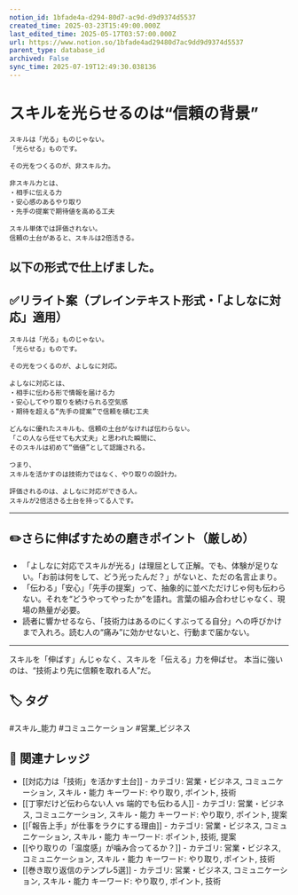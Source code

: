 ```yaml
---
notion_id: 1bfade4a-d294-80d7-ac9d-d9d9374d5537
created_time: 2025-03-23T15:49:00.000Z
last_edited_time: 2025-05-17T03:57:00.000Z
url: https://www.notion.so/1bfade4ad29480d7ac9dd9d9374d5537
parent_type: database_id
archived: False
sync_time: 2025-07-19T12:49:30.038136
---
```


# スキルを光らせるのは“信頼の背景”

```plain text
スキルは「光る」ものじゃない。
「光らせる」ものです。

その光をつくるのが、非スキル力。

非スキル力とは、
・相手に伝える力
・安心感のあるやり取り
・先手の提案で期待値を高める工夫

スキル単体では評価されない。
信頼の土台があると、スキルは2倍活きる。
```
以下の形式で仕上げました。
---
## ✅リライト案（プレインテキスト形式・「よしなに対応」適用）
```plain text
スキルは「光る」ものじゃない。
「光らせる」ものです。

その光をつくるのが、よしなに対応。

よしなに対応とは、
・相手に伝わる形で情報を届ける力
・安心してやり取りを続けられる空気感
・期待を超える“先手の提案”で信頼を積む工夫

どんなに優れたスキルも、信頼の土台がなければ伝わらない。
「この人なら任せても大丈夫」と思われた瞬間に、
そのスキルは初めて“価値”として認識される。

つまり、
スキルを活かすのは技術力ではなく、やり取りの設計力。

評価されるのは、よしなに対応ができる人。
スキルが2倍活きる土台を持ってる人です。

```
---
## ✏️さらに伸ばすための磨きポイント（厳しめ）
- 「よしなに対応でスキルが光る」は理屈として正解。でも、体験が足りない。「お前は何をして、どう光ったんだ？」がないと、ただの名言止まり。
- 「伝わる」「安心」「先手の提案」って、抽象的に並べただけじゃ何も伝わらない。それを“どうやってやったか”を語れ。言葉の組み合わせじゃなく、現場の熱量が必要。
- 読者に響かせるなら、「技術力はあるのにくすぶってる自分」への呼びかけまで入れろ。読む人の“痛み”に効かせないと、行動まで届かない。
---
スキルを「伸ばす」んじゃなく、スキルを「伝える」力を伸ばせ。
本当に強いのは、“技術より先に信頼を取れる人”だ。

## 🏷️ タグ
#スキル_能力 #コミュニケーション #営業_ビジネス

## 🔗 関連ナレッジ
- [[対応力は「技術」を活かす土台]] - カテゴリ: 営業・ビジネス, コミュニケーション, スキル・能力 キーワード: やり取り, ポイント, 技術
- [[丁寧だけど伝わらない人 vs 端的でも伝わる人]] - カテゴリ: 営業・ビジネス, コミュニケーション, スキル・能力 キーワード: やり取り, ポイント, 提案
- [[「報告上手」が仕事をラクにする理由]] - カテゴリ: 営業・ビジネス, コミュニケーション, スキル・能力 キーワード: ポイント, 技術, 提案
- [[やり取りの「温度感」が噛み合ってるか？]] - カテゴリ: 営業・ビジネス, コミュニケーション, スキル・能力 キーワード: やり取り, ポイント, 技術
- [[巻き取り返信のテンプレ5選]] - カテゴリ: 営業・ビジネス, コミュニケーション, スキル・能力 キーワード: やり取り, ポイント, 技術
